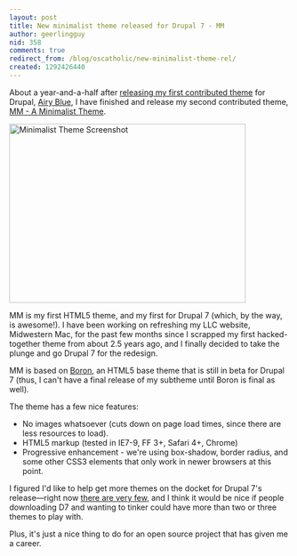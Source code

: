 ```yaml
---
layout: post
title: New minimalist theme released for Drupal 7 - MM
author: geerlingguy
nid: 358
comments: true
redirect_from: /blog/oscatholic/new-minimalist-theme-rel/
created: 1292426440
---
```

<p>About a year-and-a-half after <a href="/content/open-source-catholic-theme-released-drupalorg">releasing my first contributed theme</a> for Drupal, <a href="http://drupal.org/project/airyblue">Airy Blue</a>, I have finished and release my second contributed theme, <a href="http://drupal.org/project/mm">MM</a><a href="http://drupal.org/project/mm">&nbsp;- A Minimalist Theme</a>.</p>
<p class="rtecenter"><a href="http://drupal.org/project/mm"><img alt="Minimalist Theme Screenshot" src="http://www.opensourcecatholic.com/sites/opensourcecatholic.com/files/user-uploads/oscatholic/minimalist-theme-screenshot.png" style="border-top-width: 0px; border-right-width: 0px; border-bottom-width: 0px; border-left-width: 0px; border-top-style: solid; border-right-style: solid; border-bottom-style: solid; border-left-style: solid; width: 425px; height: 322px; " title="" /></a></p>
<p class="rteleft">MM is my first HTML5 theme, and my first for Drupal 7 (which, by the way, is awesome!). I have been working on refreshing my LLC website, Midwestern Mac, for the past few months since I scrapped my first hacked-together theme from about 2.5 years ago, and I finally decided to take the plunge and go Drupal 7 for the redesign.</p>
<p>MM is based on <a href="http://drupal.org/project/boron">Boron</a>, an HTML5 base theme that is still in beta for Drupal 7 (thus, I can&#39;t have a final release of my subtheme until Boron is final as well).</p>
<p>The theme has a few nice features:</p>
<ul>
<li>No images whatsoever (cuts down on page load times, since there are less resources to load).</li>
<li>HTML5 markup (tested in IE7-9, FF 3+, Safari 4+, Chrome)</li>
<li>Progressive enhancement - we&#39;re using box-shadow, border radius, and some other CSS3 elements that only work in newer browsers at this point.</li>
</ul>
<p>I figured I&#39;d like to help get more themes on the docket for Drupal 7&#39;s release&mdash;right now <a href="http://drupal.org/project/themes?filters=drupal_core:103&amp;solrsort=ds_project_latest_release_103%20desc">there are very few</a>, and I think it would be nice if people downloading D7 and wanting to tinker could have more than two or three themes to play with.</p>
<p>Plus, it&#39;s just a nice thing to do for an open source project that has given me a career.</p>
